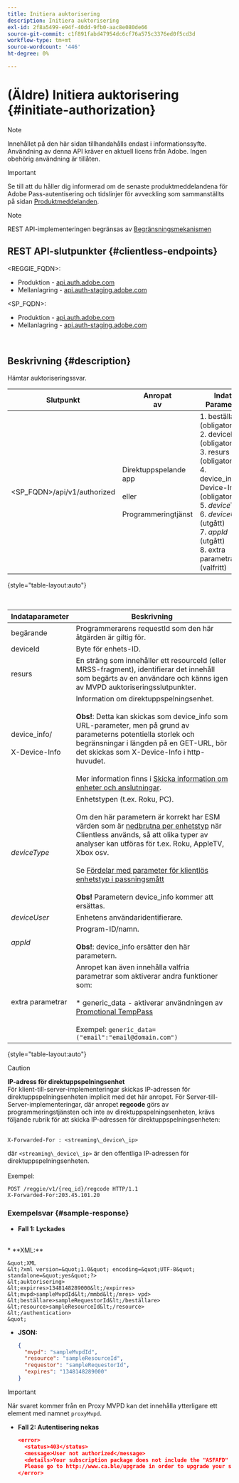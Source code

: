 ```yaml
---
title: Initiera auktorisering
description: Initiera auktorisering
exl-id: 2f8a5499-e94f-40dd-9fb0-aac8e080de66
source-git-commit: c1f891fabd47954dc6cf76a575c3376ed0f5cd3d
workflow-type: tm+mt
source-wordcount: '446'
ht-degree: 0%

---
```


# (Äldre) Initiera auktorisering {#initiate-authorization}

>[!NOTE]
>
>Innehållet på den här sidan tillhandahålls endast i informationssyfte. Användning av denna API kräver en aktuell licens från Adobe. Ingen obehörig användning är tillåten.

>[!IMPORTANT]
>
> Se till att du håller dig informerad om de senaste produktmeddelandena för Adobe Pass-autentisering och tidslinjer för avveckling som sammanställts på sidan [Produktmeddelanden](/help/authentication/product-announcements.md).

>[!NOTE]
>
> REST API-implementeringen begränsas av [Begränsningsmekanismen](/help/authentication/integration-guide-programmers/throttling-mechanism.md)

## REST API-slutpunkter {#clientless-endpoints}

&lt;REGGIE_FQDN>:

* Produktion - [api.auth.adobe.com](http://api.auth.adobe.com/)
* Mellanlagring - [api.auth-staging.adobe.com](http://api.auth-staging.adobe.com/)

&lt;SP_FQDN>:

* Produktion - [api.auth.adobe.com](http://api.auth.adobe.com/)
* Mellanlagring - [api.auth-staging.adobe.com](http://api.auth-staging.adobe.com/)

</br>

## Beskrivning {#description}

Hämtar auktoriseringssvar.

| Slutpunkt | Anropat </br>av | Indata   </br>Parametrar | HTTP </br>Metod | Svar | HTTP </br>Response |
| --- | --- | --- | --- | --- | --- |
| &lt;SP_FQDN>/api/v1/authorized | Direktuppspelande app</br></br>eller</br></br>Programmeringtjänst | 1. beställare (obligatoriskt)</br>2.  deviceId (obligatoriskt)</br>3.  resurs (obligatoriskt)</br>4.  device_info/X-Device-Info (obligatoriskt)</br>5.  _deviceType_</br> 6.  _deviceUser_ (utgått)</br>7.  _appId_ (utgått)</br>8.  extra parametrar (valfritt) | GET | XML eller JSON som innehåller auktoriseringsinformation eller felinformation om det misslyckas. Se exemplen nedan. | 200 - lyckades </br> 403 - misslyckades |

{style="table-layout:auto"}

</br>


| Indataparameter | Beskrivning |
| --- |--------------------------------------------------------------------------------------------------------------------------------------------------------------------------------------------------------------------------------------------------------------------------------------------------------------------------------------------------------------------------------------------------------------------------------------------------------------------------------------------------------------------------------------------------------------------------------------------------------------------------------------------------------------------------------------------------|
| begärande | Programmerarens requestId som den här åtgärden är giltig för. |
| deviceId | Byte för enhets-ID. |
| resurs | En sträng som innehåller ett resourceId (eller MRSS-fragment), identifierar det innehåll som begärts av en användare och känns igen av MVPD auktoriseringsslutpunkter. |
| device_info/</br></br>X-Device-Info | Information om direktuppspelningsenhet.</br></br>**Obs!**: Detta kan skickas som device_info som URL-parameter, men på grund av parameterns potentiella storlek och begränsningar i längden på en GET-URL, bör det skickas som X-Device-Info i http-huvudet. </br></br>Mer information finns i [Skicka information om enheter och anslutningar](/help/authentication/integration-guide-programmers/legacy/client-information/passing-client-information-device-connection-and-application.md). |
| _deviceType_ | Enhetstypen (t.ex. Roku, PC).</br></br>Om den här parametern är korrekt har ESM värden som är [nedbrutna per enhetstyp](/help/authentication/integration-guide-programmers/features-premium/esm/entitlement-service-monitoring-overview.md#clientless_device_type) när Clientless används, så att olika typer av analyser kan utföras för t.ex. Roku, AppleTV, Xbox osv.</br></br>Se [Fördelar med parameter för klientlös enhetstyp i passningsmått ](/help/authentication/integration-guide-programmers/legacy/notes-technical/benefits-of-using-the-clientless-devicetype-parameter-in-pass-metrics.md)</br></br>**Obs!** Parametern device_info kommer att ersättas. |
| _deviceUser_ | Enhetens användaridentifierare. |
| _appId_ | Program-ID/namn. </br></br>**Obs!**: device_info ersätter den här parametern. |
| extra parametrar | Anropet kan även innehålla valfria parametrar som aktiverar andra funktioner som:</br></br>* generic_data - aktiverar användningen av [Promotional TempPass](/help/authentication/integration-guide-programmers/features-premium/temporary-access/temp-pass-feature.md#promotional-temp-pass)</br></br>Exempel: `generic_data=("email":"email@domain.com")` |

{style="table-layout:auto"}

>[!CAUTION]
>
>**IP-adress för direktuppspelningsenhet**</br>
>För klient-till-server-implementeringar skickas IP-adressen för direktuppspelningsenheten implicit med det här anropet.  För Server-till-Server-implementeringar, där anropet **regcode** görs av programmeringstjänsten och inte av direktuppspelningsenheten, krävs följande rubrik för att skicka IP-adressen för direktuppspelningsenheten:</br></br>
>
>```
>X-Forwarded-For : <streaming\_device\_ip>
>```
>
>där `<streaming\_device\_ip>` är den offentliga IP-adressen för direktuppspelningsenheten.</br></br>
>Exempel:</br>
>
>```
>POST /reggie/v1/{req_id}/regcode HTTP/1.1
>X-Forwarded-For:203.45.101.20
>```
>


### Exempelsvar {#sample-response}

* **Fall 1: Lyckades**
</br>
  * **XML:**

  </br>

    &quot;XML
    &lt;?xml version=&quot;1.0&quot; encoding=&quot;UTF-8&quot; standalone=&quot;yes&quot;?>
    &lt;auktorisering>
    &lt;expirres>1348148289000&lt;/expirres>
    &lt;mvpd>sampleMvpdId&lt;/mmbd&lt;/mres> vpd>
    &lt;beställare>sampleRequestorId&lt;/beställare>
    &lt;resource>sampleResourceId&lt;/resource>
    &lt;/authentication>
    &quot;



* **JSON:**

  ```JSON
  {
    "mvpd": "sampleMvpdId",
    "resource": "sampleResourceId",
    "requestor": "sampleRequestorId",
    "expires": "1348148289000"
  }
  ```

>[!IMPORTANT]
>
>När svaret kommer från en Proxy MVPD kan det innehålla ytterligare ett element med namnet `proxyMvpd`.



* **Fall 2: Autentisering nekas**


  ```JSON
  <error>
    <status>403</status>
    <message>User not authorized</message>
    <details>Your subscription package does not include the "ASFAFD" channel.
    Please go to http://www.ca.ble/upgrade in order to upgrade your subscription.</details>
  </error>
  ```
